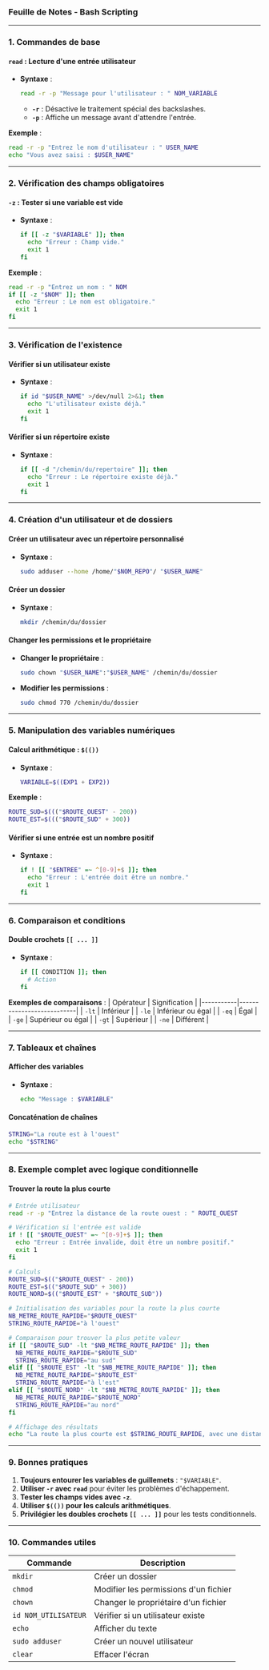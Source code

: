 ### **Feuille de Notes - Bash Scripting**

---

### **1. Commandes de base**
#### **`read` : Lecture d'une entrée utilisateur**
- **Syntaxe** :  
  ```bash
  read -r -p "Message pour l'utilisateur : " NOM_VARIABLE
  ```
  - **`-r`** : Désactive le traitement spécial des backslashes.
  - **`-p`** : Affiche un message avant d'attendre l'entrée.

**Exemple** :
```bash
read -r -p "Entrez le nom d'utilisateur : " USER_NAME
echo "Vous avez saisi : $USER_NAME"
```

---

### **2. Vérification des champs obligatoires**
#### **`-z` : Tester si une variable est vide**
- **Syntaxe** :  
  ```bash
  if [[ -z "$VARIABLE" ]]; then
    echo "Erreur : Champ vide."
    exit 1
  fi
  ```

**Exemple** :
```bash
read -r -p "Entrez un nom : " NOM
if [[ -z "$NOM" ]]; then
  echo "Erreur : Le nom est obligatoire."
  exit 1
fi
```

---

### **3. Vérification de l'existence**
#### **Vérifier si un utilisateur existe**
- **Syntaxe** :
  ```bash
  if id "$USER_NAME" >/dev/null 2>&1; then
    echo "L'utilisateur existe déjà."
    exit 1
  fi
  ```

#### **Vérifier si un répertoire existe**
- **Syntaxe** :
  ```bash
  if [[ -d "/chemin/du/repertoire" ]]; then
    echo "Erreur : Le répertoire existe déjà."
    exit 1
  fi
  ```

---

### **4. Création d'un utilisateur et de dossiers**
#### **Créer un utilisateur avec un répertoire personnalisé**
- **Syntaxe** :  
  ```bash
  sudo adduser --home /home/"$NOM_REPO"/ "$USER_NAME"
  ```

#### **Créer un dossier**
- **Syntaxe** :  
  ```bash
  mkdir /chemin/du/dossier
  ```

#### **Changer les permissions et le propriétaire**
- **Changer le propriétaire** :  
  ```bash
  sudo chown "$USER_NAME":"$USER_NAME" /chemin/du/dossier
  ```
- **Modifier les permissions** :  
  ```bash
  sudo chmod 770 /chemin/du/dossier
  ```

---

### **5. Manipulation des variables numériques**
#### **Calcul arithmétique : `$(())`**
- **Syntaxe** :
  ```bash
  VARIABLE=$((EXP1 + EXP2))
  ```

**Exemple** :
```bash
ROUTE_SUD=$((("$ROUTE_OUEST" - 200))
ROUTE_EST=$((("$ROUTE_SUD" + 300))
```

#### **Vérifier si une entrée est un nombre positif**
- **Syntaxe** :  
  ```bash
  if ! [[ "$ENTREE" =~ ^[0-9]+$ ]]; then
    echo "Erreur : L'entrée doit être un nombre."
    exit 1
  fi
  ```

---

### **6. Comparaison et conditions**
#### **Double crochets `[[ ... ]]`**
- **Syntaxe** :
  ```bash
  if [[ CONDITION ]]; then
    # Action
  fi
  ```

**Exemples de comparaisons** :
| Opérateur | Signification             |
|-----------|---------------------------|
| `-lt`     | Inférieur                 |
| `-le`     | Inférieur ou égal         |
| `-eq`     | Égal                      |
| `-ge`     | Supérieur ou égal         |
| `-gt`     | Supérieur                 |
| `-ne`     | Différent                 |

---

### **7. Tableaux et chaînes**
#### **Afficher des variables**
- **Syntaxe** :  
  ```bash
  echo "Message : $VARIABLE"
  ```

#### **Concaténation de chaînes**
```bash
STRING="La route est à l'ouest"
echo "$STRING"
```

---

### **8. Exemple complet avec logique conditionnelle**
#### **Trouver la route la plus courte**
```bash
# Entrée utilisateur
read -r -p "Entrez la distance de la route ouest : " ROUTE_OUEST

# Vérification si l'entrée est valide
if ! [[ "$ROUTE_OUEST" =~ ^[0-9]+$ ]]; then
  echo "Erreur : Entrée invalide, doit être un nombre positif."
  exit 1
fi

# Calculs
ROUTE_SUD=$(("$ROUTE_OUEST" - 200))
ROUTE_EST=$(("$ROUTE_SUD" + 300))
ROUTE_NORD=$(("$ROUTE_EST" + "$ROUTE_SUD"))

# Initialisation des variables pour la route la plus courte
NB_METRE_ROUTE_RAPIDE="$ROUTE_OUEST"
STRING_ROUTE_RAPIDE="à l'ouest"

# Comparaison pour trouver la plus petite valeur
if [[ "$ROUTE_SUD" -lt "$NB_METRE_ROUTE_RAPIDE" ]]; then
  NB_METRE_ROUTE_RAPIDE="$ROUTE_SUD"
  STRING_ROUTE_RAPIDE="au sud"
elif [[ "$ROUTE_EST" -lt "$NB_METRE_ROUTE_RAPIDE" ]]; then
  NB_METRE_ROUTE_RAPIDE="$ROUTE_EST"
  STRING_ROUTE_RAPIDE="à l'est"
elif [[ "$ROUTE_NORD" -lt "$NB_METRE_ROUTE_RAPIDE" ]]; then
  NB_METRE_ROUTE_RAPIDE="$ROUTE_NORD"
  STRING_ROUTE_RAPIDE="au nord"
fi

# Affichage des résultats
echo "La route la plus courte est $STRING_ROUTE_RAPIDE, avec une distance de $NB_METRE_ROUTE_RAPIDE mètres."
```

---

### **9. Bonnes pratiques**
1. **Toujours entourer les variables de guillemets** : `"$VARIABLE"`.
2. **Utiliser `-r` avec `read`** pour éviter les problèmes d'échappement.
3. **Tester les champs vides avec `-z`**.
4. **Utiliser `$(())` pour les calculs arithmétiques**.
5. **Privilégier les doubles crochets `[[ ... ]]`** pour les tests conditionnels.

---

### **10. Commandes utiles**
| **Commande**          | **Description**                       |
|------------------------|---------------------------------------|
| `mkdir`               | Créer un dossier                     |
| `chmod`               | Modifier les permissions d'un fichier |
| `chown`               | Changer le propriétaire d'un fichier  |
| `id NOM_UTILISATEUR`  | Vérifier si un utilisateur existe     |
| `echo`                | Afficher du texte                    |
| `sudo adduser`        | Créer un nouvel utilisateur          |
| `clear`               | Effacer l'écran                      |

